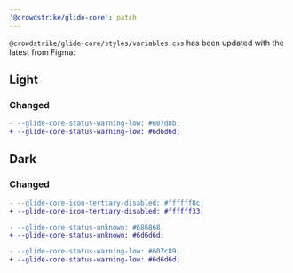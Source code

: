 ```yaml
---
'@crowdstrike/glide-core': patch
---
```


`@crowdstrike/glide-core/styles/variables.css` has been updated with the latest from Figma:

## Light

### Changed

```diff
- --glide-core-status-warning-low: #607d8b;
+ --glide-core-status-warning-low: #6d6d6d;
```

## Dark

### Changed

```diff
- --glide-core-icon-tertiary-disabled: #ffffff8c;
+ --glide-core-icon-tertiary-disabled: #ffffff33;

- --glide-core-status-unknown: #686868;
+ --glide-core-status-unknown: #6d6d6d;

- --glide-core-status-warning-low: #607c89;
+ --glide-core-status-warning-low: #6d6d6d;
```
